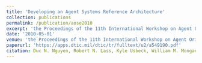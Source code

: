 ```yaml
---
title: 'Developing an Agent Systems Reference Architecture'
collection: publications
permalink: /publication/aose2010
excerpt: 'the Proceedings of the 11th International Workshop on Agent Oriented Software Engineering, May 2010'
date: '2010-05-01'
venue: 'the Proceedings of the 11th International Workshop on Agent Oriented Software Engineering, May 2010'
paperurl: 'https://apps.dtic.mil/dtic/tr/fulltext/u2/a549190.pdf'
citation: Duc N. Nguyen, Robert N. Lass, Kyle Usbeck, William M. Mongan, Christopher T. Cannon, William C. Regli, Israel Mayk and Todd Urness. Developing an Agent Systems Reference Architecture.  The Proceedings of the 11th International Workshop on Agent Oriented Software Engineering, May 2010.
---
```


